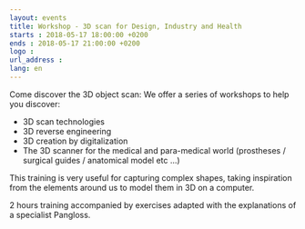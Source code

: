 ```yaml
---
layout: events
title: Workshop - 3D scan for Design, Industry and Health
starts : 2018-05-17 18:00:00 +0200
ends : 2018-05-17 21:00:00 +0200
logo :
url_address :
lang: en
---
```


Come discover the 3D object scan: We offer a series of workshops to help you discover:
- 3D scan technologies
- 3D reverse engineering
- 3D creation by digitalization
- The 3D scanner for the medical and para-medical world (prostheses / surgical guides / anatomical model etc ...)

This training is very useful for capturing complex shapes, taking inspiration from the elements around us to model them in 3D on a computer.

2 hours training accompanied by exercises adapted with the explanations of a specialist Pangloss.

